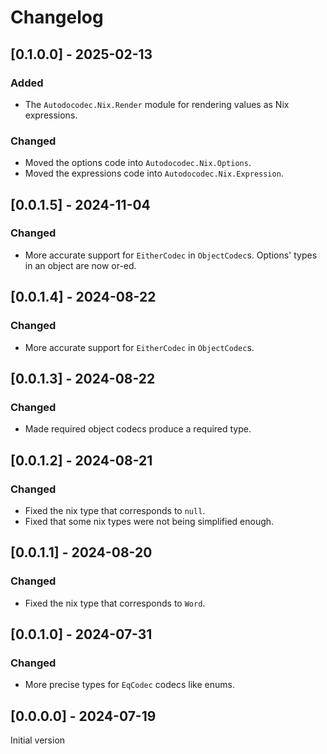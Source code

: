 # Changelog

## [0.1.0.0] - 2025-02-13

### Added

* The `Autodocodec.Nix.Render` module for rendering values as Nix expressions.

### Changed

* Moved the options code into `Autodocodec.Nix.Options`.
* Moved the expressions code into `Autodocodec.Nix.Expression`.

## [0.0.1.5] - 2024-11-04

### Changed

* More accurate support for `EitherCodec` in `ObjectCodec`s.
  Options' types in an object are now or-ed.

## [0.0.1.4] - 2024-08-22

### Changed

* More accurate support for `EitherCodec` in `ObjectCodec`s.

## [0.0.1.3] - 2024-08-22

### Changed

* Made required object codecs produce a required type.

## [0.0.1.2] - 2024-08-21

### Changed

* Fixed the nix type that corresponds to `null`.
* Fixed that some nix types were not being simplified enough.

## [0.0.1.1] - 2024-08-20

### Changed

* Fixed the nix type that corresponds to `Word`.

## [0.0.1.0] - 2024-07-31

### Changed

* More precise types for `EqCodec` codecs like enums.

## [0.0.0.0] - 2024-07-19

Initial version
